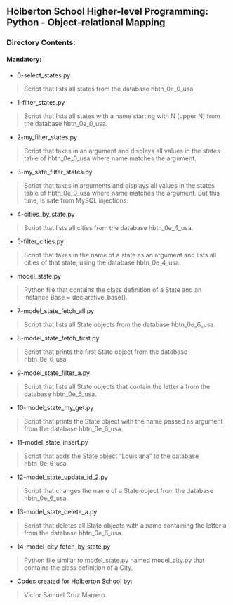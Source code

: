 ## Holberton School Higher-level Programming: Python - Object-relational Mapping
### Directory Contents:
#### Mandatory:
- 0-select_states.py
> Script that lists all states from the database hbtn_0e_0_usa.

- 1-filter_states.py
> Script that lists all states with a name starting with N (upper N)
  from the database hbtn_0e_0_usa.

- 2-my_filter_states.py
> Script that takes in an argument and displays all values in the states
  table of hbtn_0e_0_usa where name matches the argument.

- 3-my_safe_filter_states.py
> Script that takes in arguments and displays all values in the states table
  of hbtn_0e_0_usa where name matches the argument. But this time, is safe
  from MySQL injections.

- 4-cities_by_state.py
> Script that lists all cities from the database hbtn_0e_4_usa.

- 5-filter_cities.py
> Script that takes in the name of a state as an argument
  and lists all cities of that state, using the database hbtn_0e_4_usa.

- model_state.py
> Python file that contains the class definition of a State
  and an instance Base = declarative_base().

- 7-model_state_fetch_all.py
> Script that lists all State objects from the database hbtn_0e_6_usa.

- 8-model_state_fetch_first.py
> Script that prints the first State object from the database hbtn_0e_6_usa.

- 9-model_state_filter_a.py
> Script that lists all State objects that contain the letter a from
  the database hbtn_0e_6_usa.

- 10-model_state_my_get.py
> Script that prints the State object with the name passed as argument
  from the database hbtn_0e_6_usa.

- 11-model_state_insert.py
> Script that adds the State object “Louisiana” to the database hbtn_0e_6_usa.

- 12-model_state_update_id_2.py
> Script that changes the name of a State object from the database hbtn_0e_6_usa.

- 13-model_state_delete_a.py
> Script that deletes all State objects with a name containing the letter a from
  the database hbtn_0e_6_usa.

- 14-model_city_fetch_by_state.py
> Python file similar to model_state.py named model_city.py that contains the class
  definition of a City.

- Codes created for Holberton School by:
> Victor Samuel Cruz Marrero
